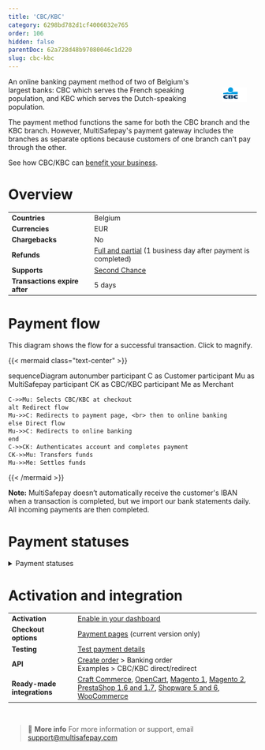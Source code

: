 ```yaml
---
title: 'CBC/KBC'
category: 6298bd782d1cf4006032e765
order: 106
hidden: false
parentDoc: 62a728d48b97080046c1d220
slug: cbc-kbc
---
```


<img src="https://raw.githubusercontent.com/MultiSafepay/docs/master/static/logo/Payment_methods/CBC.svg" width="50" align="right" style="margin: 20px; max-height: 75px"/>

An online banking payment method of two of Belgium's largest banks: CBC which serves the French speaking population, and KBC which serves the Dutch-speaking population.

The payment method functions the same for both the CBC branch and the KBC branch. However, MultiSafepay's payment gateway includes the branches as separate options because customers of one branch can't pay through the other.

See how CBC/KBC can [benefit your business](https://www.multisafepay.com/solutions/payment-methods/kbccbc).

# Overview

|   |   |
|---|---|
| **Countries**  | Belgium  | 
| **Currencies**  | EUR | 
| **Chargebacks**  | No | 
| **Refunds** | [Full and partial](/refunds/) (1 business day after payment is completed) |
| **Supports** | [Second Chance](/second-chance/) |
| **Transactions expire after** | 5 days  |

# Payment flow
This diagram shows the flow for a successful transaction. Click to magnify.

{{< mermaid class="text-center" >}}

sequenceDiagram
    autonumber
    participant C as Customer
    participant Mu as MultiSafepay
    participant CK as CBC/KBC
    participant Me as Merchant

    C->>Mu: Selects CBC/KBC at checkout
    alt Redirect flow
    Mu->>C: Redirects to payment page, <br> then to online banking
    else Direct flow
    Mu->>C: Redirects to online banking
    end
    C->>CK: Authenticates account and completes payment
    CK->>Mu: Transfers funds 
    Mu->>Me: Settles funds

{{< /mermaid >}}

**Note:** MultiSafepay doesn’t automatically receive the customer's IBAN when a transaction is completed, but we import our bank statements daily. All incoming payments are then completed.

# Payment statuses  

<details id="payment-statuses">
<summary>Payment statuses</summary>
<br>

**Order status:** Changes as the customer's order with you progresses towards shipment (independent of payment)

**Transaction status:** Changes as the funds progress towards settlement in your account balance

For more information, see [Payment statuses](/payment-statuses/).

| Description | Order status | Transaction status |
|---|---|---|
| **Payments** | | |
| The customer has been redirected to their bank. | Initialized | Initialized |
| MultiSafepay has collected payment.| Completed | Completed |
| The transaction was cancelled by you or the customer. | Void   | Void   |
| The customer didn't complete payment within 5 days. | Expired | Expired |
|**Refunds**|||
| Refund initiated. | Initialized | Initialized |
| Refund complete. | Completed | Completed |
<br>

**Note:** If the customer doesn’t click the **Return to website** button, MultiSafepay doesn’t receive an update and the transaction status remains **Initialized**. We import our bank statements daily and match all incoming payments. 

</details> 

# Activation and integration

| | |
|---|---|
| **Activation** | [Enable in your dashboard](/payment-methods/#enable-in-dashboard) |
| **Checkout options** | [Payment pages](/payment-pages/) (current version only) |
| **Testing** | [Test payment details](/testing/#banking-methods) |
| **API** | [Create order](https://docs-api.multisafepay.com/reference/createorder) > Banking order <br> Examples > CBC/KBC direct/redirect |
| **Ready-made integrations** | [Craft Commerce](/craft-commerce/), [OpenCart](/opencart/), [Magento 1](/magento-1/), [Magento 2](/magento-2/), [PrestaShop 1.6 and 1.7](/prestashop/), [Shopware 5 and 6](/shopware/), [WooCommerce](/woo-commerce/) |
<br>

> 📘 **More info**
> For more information or support, email <support@multisafepay.com>